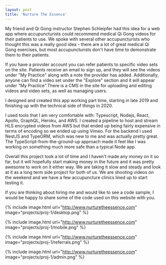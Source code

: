 ```yaml
---
layout: post
title: 'Nurture The Essence'
---
```

My friend and Qi Gong instructor Stephen Schleipfer had this idea for a web app where accupuncturists could recommend medical Qi Gong videos for their patients to use. We spoke with several other accupuncturists who thought this was a really good idea - there are a lot of great medical Qi Gong exercises, but most accupuncturists don't have time to demonstrate them to their patients.

If you have a provider account you can refer patients to specific video sets on the site. Patients receive an email to sign up, and they will see the videos under "My Practice" along with a note the provider has added. Additionally, anyone can find a video set under the "Explore" section and it will appear under "My Practice".There is a CMS in the site for uploading and editing videos and video sets, as well as managing users.

I designed and created this app working part time, starting in late 2019 and finishing up with the technical side of things in 2020.

I used tools that I am very comfortable with: Typescript, Nodejs, React, Apollo, GraphQL, Heroku, and AWS. I created a pipeline to host and stream HLS encrypted videos from AWS but that ended up being fairly expensive in terms of encoding so we ended up using Vimeo. For the backend I used NestJS and TypeORM, which was new to me and was actually pretty great. The TypeScript-from-the-ground-up approach made it feel like I was working on something much more safe than a typical Node app.

Overall this project took a lot of time and I haven't made any money on it so far, but it will hopefully start making money in the future and it was pretty awesome to work on it either way. We are taking it slow and steady and look at it as a long term side project for both of us. We are shooting videos on the weekend and we have a few accupuncture clinics lined up to start testing it.

If you are thinking about hiring me and would like to see a code sample, I would be happy to share some of the code used on this website with you. 

{% include image.html url="http://www.nurturetheessence.com" image="projects/proj-1/desktop.png" %}

{% include image.html url="http://www.nurturetheessence.com" image="projects/proj-1/mobile.png" %}

{% include image.html url="http://www.nurturetheessence.com" image="projects/proj-1/referrals.png" %}

{% include image.html url="http://www.nurturetheessence.com" image="projects/proj-1/admin.png" %}
